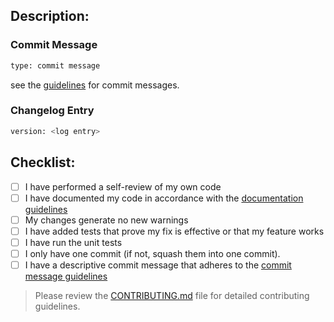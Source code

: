 ## Description:

### Commit Message

```bash
type: commit message
```

see the [guidelines](https://github.com/icon-project/community/blob/main/guidelines/technical/software-development-guidelines.md#commit-messages) for commit messages.

### Changelog Entry

```bash
version: <log entry>
```

## Checklist:

- [ ] I have performed a self-review of my own code
- [ ] I have documented my code in accordance with the [documentation guidelines](https://github.com/icon-project/community/blob/main/guidelines/technical/software-development-guidelines.md#documentation)
- [ ] My changes generate no new warnings
- [ ] I have added tests that prove my fix is effective or that my feature works
- [ ] I have run the unit tests
- [ ] I only have one commit (if not, squash them into one commit).
- [ ] I have a descriptive commit message that adheres to the [commit message guidelines](https://github.com/icon-project/community/blob/main/guidelines/technical/software-development-guidelines.md#commit-messages)

> Please review the [CONTRIBUTING.md](/CONTRIBUTING.md) file for detailed contributing guidelines.